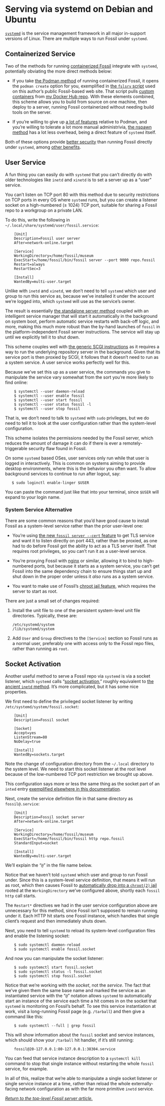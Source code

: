 # Serving via systemd on Debian and Ubuntu

[`systemd`][sdhome] is the service management framework in all major
in-support versions of Linux.  There are multiple ways to run Fossil
under `systemd`.

[sdhome]: https://www.freedesktop.org/wiki/Software/systemd/
[wpa]:    https://en.wikipedia.org/wiki/Systemd#Adoption


## Containerized Service

Two of the methods for running [containerized Fossil][cntdoc] integrate
with `systemd`, potentially obviating the more direct methods below:

*   If you take [the Podman method][podman] of running containerized
    Fossil, it opens the `podman create` option for you, exemplified in [the
    `fslsrv` script][fslsrv] used on this author’s public Fossil-based
    web site.  That script pulls [custom containers][tscnt] from [my Docker
    Hub repo][dhrepo].  With these elements combined, this scheme allows you to build
    from source on one machine, then deploy to a server, running Fossil
    containerized without needing build tools on the server.

*   If you’re willing to give up [a lot of features][nsweak] relative to
    Podman, and you’re willing to tolerate a lot more manual
    administrivia, [the nspawn method][nspawn] has a lot less overhead,
    being a direct feature of `systemd` itself.

Both of these options provide [better security][cntsec] than running
Fossil directly under `systemd`, among [other benefits][cntdoc].

[cntdoc]: ../../containers.md
[cntsec]: ../../containers.md#security
[dhrepo]: https://hub.docker.com/r/tangentsoft/fossil
[fslsrv]: https://tangentsoft.com/fossil/dir?name=bin
[nspawn]: ../../containers.md#nspawn
[nsweak]: ../../containers.md#nspawn-weaknesses
[podman]: ../../containers.md#podman
[tscnt]:  https://tangentsoft.com/fossil/dir/container


## User Service

A fun thing you can easily do with `systemd` that you can’t directly do
with older technologies like `inetd` and `xinetd` is to set a server up
as a “user” service.

You can’t listen on TCP port 80 with this method due to security
restrictions on TCP ports in every OS where `systemd` runs, but you can
create a listener socket on a high-numbered (&ge; 1024) TCP port,
suitable for sharing a Fossil repo to a workgroup on a private LAN.

To do this, write the following in
`~/.local/share/systemd/user/fossil.service`:

```dosini
    [Unit]
    Description=Fossil user server
    After=network-online.target

    [Service]
    WorkingDirectory=/home/fossil/museum
    ExecStart=/home/fossil/bin/fossil server --port 9000 repo.fossil
    Restart=always
    RestartSec=3

    [Install]
    WantedBy=multi-user.target
```

Unlike with `inetd` and `xinetd`, we don’t need to tell `systemd` which
user and group to run this service as, because we’ve installed it
under the account we’re logged into, which `systemd` will use as the
service’s owner.

The result is essentially [the standalone server method](../any/none.md)
coupled with an intelligent service manager that will start it
automatically in the background on system boot, perform automatic
service restarts with back-off logic, and more, making this much more
robust than the by-hand launches of `fossil` in the platform-independent
Fossil server instructions.  The service will stay up until we
explicitly tell it to shut down.

This scheme couples well with [the generic SCGI instructions][scgi] as
it requires a way to run the underlying repository server in the
background. Given that its service port is then proxied by SCGI, it
follows that it doesn’t need to run as a system service. A user service
works perfectly well for this.

Because we’ve set this up as a user service, the commands you give to
manipulate the service vary somewhat from the sort you’re more likely to
find online:

        $ systemctl --user daemon-reload
        $ systemctl --user enable fossil
        $ systemctl --user start fossil
        $ systemctl --user status fossil -l
        $ systemctl --user stop fossil

That is, we don’t need to talk to `systemd` with `sudo` privileges, but
we do need to tell it to look at the user configuration rather than the
system-level configuration.

This scheme isolates the permissions needed by the Fossil server, which
reduces the amount of damage it can do if there is ever a
remotely-triggerable security flaw found in Fossil.

On some `systemd` based OSes, user services only run while that user is
logged in interactively. This is common on systems aiming to provide
desktop environments, where this is the behavior you often want. To
allow background services to continue to run after logout, say:

       $ sudo loginctl enable-linger $USER

You can paste the command just like that into your terminal, since
`$USER` will expand to your login name.

[scgi]: ../any/scgi.md



### System Service Alternative

There are some common reasons that you’d have good cause to install
Fossil as a system-level service rather than the prior user-level one:

*   You’re using [the new `fossil server --cert` feature][sslsrv] to get
    TLS service and want it to listen directly on port 443, rather than be
    proxied, as one had to do before Fossil got the ability to act as a
    TLS server itself.  That requires root privileges, so you can’t run
    it as a user-level service.

*   You’re proxying Fossil with [nginx](./nginx.md) or similar, allowing
    it to bind to high-numbered ports, but because it starts as a system
    service, you can’t get Fossil into the same dependency chain to
    ensure things start up and shut down in the proper order unless it
    *also* runs as a system service.

*   You want to make use of Fossil’s [chroot jail feature][cjail], which
    requires the server to start as root.

There are just a small set of changes required:

1.  Install the unit file to one of the persistent system-level unit
    file directories. Typically, these are:

        /etc/systemd/system
        /lib/systemd/system

2.  Add `User` and `Group` directives to the `[Service]` section so
    Fossil runs as a normal user, preferably one with access only to
    the Fossil repo files, rather than running as `root`.

[sslsrv]: ../../ssl-server.md
[cjail]:  ../../chroot.md


## Socket Activation

Another useful method to serve a Fossil repo via `systemd` is via a
socket listener, which `systemd` calls “[socket activation][sa],”
roughly equivalent to [the ancient `inetd` method](../any/inetd.md).
It’s more complicated, but it has some nice properties.

We first need to define the privileged socket listener by writing
`/etc/systemd/system/fossil.socket`:

```dosini
    [Unit]
    Description=Fossil socket

    [Socket]
    Accept=yes
    ListenStream=80
    NoDelay=true

    [Install]
    WantedBy=sockets.target
```

Note the change of configuration directory from the `~/.local` directory
to the system level. We need to start this socket listener at the root
level because of the low-numbered TCP port restriction we brought up
above.

This configuration says more or less the same thing as the socket part
of an `inted` entry [exemplified elsewhere in this
documentation](../any/inetd.md).

Next, create the service definition file in that same directory as
`fossil@.service`:

```dosini
    [Unit]
    Description=Fossil socket server
    After=network-online.target

    [Service]
    WorkingDirectory=/home/fossil/museum
    ExecStart=/home/fossil/bin/fossil http repo.fossil
    StandardInput=socket

    [Install]
    WantedBy=multi-user.target
```

We’ll explain the “`@`” in the file name below.

Notice that we haven’t told `systemd` which user and group to run Fossil
under. Since this is a system-level service definition, that means it
will run as root, which then causes Fossil to [automatically drop into a
`chroot(2)` jail](../../chroot.md) rooted at the `WorkingDirectory`
we’ve configured above, shortly each `fossil http` call starts.

The `Restart*` directives we had in the user service configuration above
are unnecessary for this method, since Fossil isn’t supposed to remain
running under it. Each HTTP hit starts one Fossil instance, which
handles that single client’s request and then immediately shuts down.

Next, you need to tell `systemd` to reload its system-level
configuration files and enable the listening socket:

        $ sudo systemctl daemon-reload
        $ sudo systemctl enable fossil.socket

And now you can manipulate the socket listener:

        $ sudo systemctl start fossil.socket
        $ sudo systemctl status -l fossil.socket
        $ sudo systemctl stop fossil.socket

Notice that we’re working with the *socket*, not the *service*. The fact
that we’ve given them the same base name and marked the service as an
instantiated service with the “`@`” notation allows `systemd` to
automatically start an instance of the service each time a hit comes in
on the socket that `systemd` is monitoring on Fossil’s behalf. To see
this service instantiation at work, visit a long-running Fossil page
(e.g. `/tarball`) and then give a command like this:

        $ sudo systemctl --full | grep fossil

This will show information about the `fossil` socket and service
instances, which should show your `/tarball` hit handler, if it’s still
running:

        fossil@20-127.0.0.1:80-127.0.0.1:38304.service

You can feed that service instance description to a `systemctl kill`
command to stop that single instance without restarting the whole
`fossil` service, for example.

In all of this, realize that we’re able to manipulate a single socket
listener or single service instance at a time, rather than reload the
whole externally-facing network configuration as with the far more
primitive `inetd` service.

[sa]: http://0pointer.de/blog/projects/socket-activation.html


*[Return to the top-level Fossil server article.](../)*
